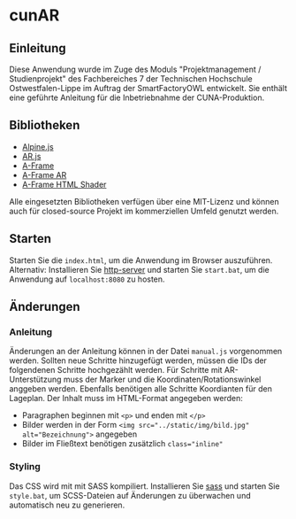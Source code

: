 # cunAR

## Einleitung
Diese Anwendung wurde im Zuge des Moduls "Projektmanagement / Studienprojekt" des Fachbereiches 7 der Technischen Hochschule Ostwestfalen-Lippe im Auftrag der SmartFactoryOWL entwickelt.
Sie enthält eine geführte Anleitung für die Inbetriebnahme der CUNA-Produktion.

## Bibliotheken
- [Alpine.js](https://alpinejs.dev/)
- [AR.js](https://github.com/AR-js-org/AR.js)
- [A-Frame](https://github.com/aframevr/aframe)
- [A-Frame AR](https://github.com/chenzlabs/aframe-ar)
- [A-Frame HTML Shader](https://github.com/mayognaise/aframe-html-shader)

Alle eingesetzten Bibliotheken verfügen über eine MIT-Lizenz und können auch für closed-source Projekt im kommerziellen Umfeld genutzt werden.

## Starten
Starten Sie die `index.html`, um die Anwendung im Browser auszuführen.
Alternativ: Installieren Sie [http-server](https://www.npmjs.com/package/http-server) und starten Sie `start.bat`, um die Anwendung auf `localhost:8080` zu hosten.

## Änderungen
### Anleitung
Änderungen an der Anleitung können in der Datei `manual.js` vorgenommen werden. Sollten neue Schritte hinzugefügt werden, müssen die IDs der folgendenen Schritte hochgezählt werden. Für Schritte mit AR-Unterstützung muss der Marker und die Koordinaten/Rotationswinkel anggeben werden. Ebenfalls benötigen alle Schritte Koordianten für den Lageplan.
Der Inhalt muss im HTML-Format angegeben werden:
- Paragraphen beginnen mit `<p>` und enden mit `</p>`
- Bilder werden in der Form `<img src="../static/img/bild.jpg" alt="Bezeichnung">` angegeben
- Bilder im Fließtext benötigen zusätzlich `class="inline"`
### Styling
Das CSS wird mit mit SASS kompiliert. Installieren Sie [sass](https://www.npmjs.com/package/sass) und starten Sie `style.bat`, um SCSS-Dateien auf Änderungen zu überwachen und automatisch neu zu generieren.

